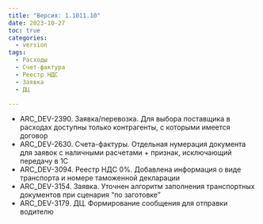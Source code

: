 ```yaml
---
title: "Версия: 1.1011.10"
date: 2023-10-27
toc: true
categories:
  - version
tags:
  - Расходы
  - Счет-фактура
  - Реестр НДС
  - Заявка
  - ДЦ

---
```


-   ARC_DEV-2390. Заявка/перевозка. Для выбора поставщика в расходах доступны только контрагенты, с которыми имеется договор 
-   ARC_DEV-2630. Счета-фактуры. Отдельная нумерация документа для заявок с наличными расчетами + признак, исключающий передачу в 1С
-   ARC_DEV-3094. Реестр НДС 0%. Добавлена информация о виде транспорта и номере 
таможенной декларации
-   ARC_DEV-3154. Заявка. Уточнен алгоритм заполнения транспортных документов при сценария “по заготовке”	 
-   ARC_DEV-3179. ДЦ. Формирование сообщения для отправки водителю